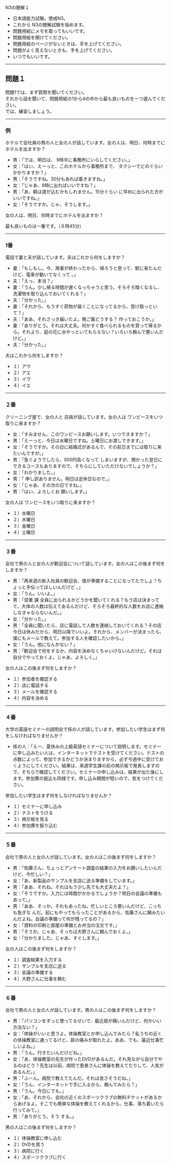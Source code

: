 N3の聴解１

- 日本語能力試験。懲戒N3。  
- これから N3の聴解試験を始めます。  
- 問題用紙にメモを取ってもいいです。  
- 問題用紙を開けてください。  
- 問題用紙のページがないときは、手を上げてください。  
- 問題がよく見えないときも、手を上げてください。  
- いつでもいいです。  

***

## 問題１
問題1では、まず質問を聞いてください。  
それから話を聞いて、問題用紙の1から4の中から最も良いものを一つ選んでください。  
では、練習しましょう。  

***

### 例

ホテルで会社員の男の人と女の人が話しています。女の人は、明日、何時までにホテルを出ますか？  

+ 男：「では、明日は、 9時半に事務所にいらしてください。」
+ 女：「はい、えーっと、このホテルから事務所まで、 タクシーでどのぐらいかかりますか？」
+ 男：「そうですね。30分もあれば着きますね。」
+ 女：「じゃあ、9時に出ればいいですね？」
+ 男：「あ、朝は道が込むかもしれません。15分ぐらい に早めに出られた方がいいですね。」
+ 女：「そうですか。じゃ、そうします。」

女の人は、明日、何時までにホテルを出ますか？

最も良いものは一番です。（８時45分）

***

### 1番

電話で妻と夫が話しています。夫はこれから何をしますか？

+ 妻：「もしもし。今、用事が終わったから、帰ろうと思って、駅に来たんだけど、電車が動いてなくって 。」
+ 夫：「えっ、本当？」
+ 妻：「うん。少し帰る時間が遅くなっちゃうと思う。そろそろ暗くなるし、 洗濯物を取り込んでおいてくれる？」
+ 夫：「分かった。」
+ 妻：「それから、もうすぐ荷物が届くことになってるから、受け取っといて？」
+ 夫：「ああ、それさっき届いたよ。晩ご飯どうする？ 作っておこうか。」
+ 妻：「ありがとう。それは大丈夫。何かすぐ食べられるものを買って帰るから。それより、庭の花に水やっといてもらえない？いろいろ頼んで悪いんだけど。」
+ 夫：「分かった。」

夫はこれから何をしますか？

+ １）アウ
+ ２）アエ
+ ３）イウ
+ ４）イエ

***

### ２番

クリーニング屋で、女の人と 店員が話しています。女の人は ワンピースをいつ取りに来ますか？

+ 女：「すみません、このワンピースお願いします。いつできますか？」
+ 男：「えーっと、今日は水曜日ですね。土曜日にお渡しできます。」
+ 女：「そうですか。その日に結婚式があるんで、その前日までには取りに来たいんですが。」
+ 男：「急ぐようでしたら、500円高くなって しまいますが、預かった翌日にできるコースもありますので、そちらにしていただけないでしょうか？」
+ 女：「わかりました。」
+ 男：「 申し訳ありません。明日は定休日なので。」
+ 女：「じゃあ、その次の日ですね。」
+ 男：「はい、よろしくお 願いします。」

女の人は ワンピースをいつ取りに来ますか？

+ １）水曜日
+ ２）木曜日
+ ３）金曜日
+ ４）土曜日

***

### ３番

会社で男の人と女の人が歓迎会について話しています。女の人はこの後まず何をしますか？

+ 男：「再来週の新入社員の歓迎会、僕が準備することになってたでしょ？ちょっと手伝ってほしいんだけど 。」
+ 女：「うん。いいよ。」
+ 男：「営業 課 全員に出られるかどうかを聞いてくれる？もう店は決まってて、大体の人数は伝えてあるんだけど、そろそろ最終的な人数をお店に連絡しなきゃならないんだ。」
+ 女：「分かった。」
+ 男：「全員に聞いたら、店に電話して人数を連絡しておいてくれる？その店今日は休みだから、明日以降でいいよ。それから、メンバーが決まったら、僕にもメールで教えて。参加する人を確認したいから。」
+ 女：「うん。他になんかない？」
+ 男：「歓迎会で何をするか、内容を決めなくちゃいけないんだけど。それは自分でやっておくよ。じゃあ、よろしく。」

女の人はこの後まず何をしますか？

+ １）参加者を確認する
+ ２）店に電話する
+ ３）メールを確認する
+ ４）内容を決める

***

### ４番

大学の英語セミナーの説明会で係の人が話しています。参加したい学生はまず何をしなければなりませんか？

+ 係の人：「えー、夏休みの上級英語セミナーについて説明します。セミナーに申し込みたい人は、インターネットでテストを受けてください。テストの点数によって、参加できるかどうか決まりますから、必ず今週中に受けておくようにしてください。結果は、来週学生課の前の掲示板で発表しますので、そちらで確認してください。セミナーの申し込みは、結果が出た後にします。参加費の振込も同様です。申し込み期間が短いので、気をつけてください。

参加したい学生はまず何をしなければなりませんか？

+ １）セミナーに申し込み
+ ２）テストをうける
+ ３）掲示板を見る
+ ４）参加費を振り込む

***

### ５番

会社で男の人と女の人が話しています。女の人はこの後まず何をしますか？

+ 男：「佐藤さん、ちょっとアンケート調査の結果の入力をお願いしたいんだけど、今忙しい？」
+ 女：「あ、新製品のサンプルを支店に送る準備をしています。」
+ 男：「ああ、それね。それはもう少し先でも大丈夫だよ？」
+ 女：「そうですか。入力には時間がかかるでしょうか？明日の会議の準備もあって。」
+ 男：「ああ、そっか。それもあったね。忙しいところ悪いんだけど、こっちも急ぎな んだ。前にもやってもらったことがあるから、佐藤さんに頼みたいんだよね。会議の準備って何が残ってるの？」
+ 女：「資料の印刷と部屋の準備とお弁当の注文です。」
+ 男：「そうか。じゃあ、そっちは大野さんに頼んでおくよ。」
+ 女：「分かりました。じゃあ、すぐします。」

女の人はこの後まず何をしますか？

+ １）調査結果を入力する
+ ２）サンプルを支店に送る
+ ３）会議の準備する
+ ４）大野さんに仕事を頼む

***

### ６番

会社で男の人と女の人が話しています。男の人はこの後まず何をしますか？

+ 男：「パソコンをずっと使ってるせいで、最近肩が痛いんだけど、何かいい方法ない？」
+ 女：「体操がいいと思うよ。体操教室とか申し込んでみたら？私うちの近くの体操教室に通ってるけど、肩の痛みが取れたよ。ああ、でも、最近仕事忙しいよね。」
+ 男：「うん。行きたいんだけどね。」
+ 女：「あ、体操教室の先生が作ったDVDがあるんだ。それ見ながら自分でやるのはどう？先生は以前、病院で患者さんに体操を教えてたりして、人気があるんだ。」
+ 男：「ふーん。病院で教えてたんだ。それは良さそうだね。」
+ 女：「うん、インターネットで手に入るから、頼んでみたら？」
+ 男：「うん。今日にでも。」
+ 女：「あ、それから、会社の近くのスポーツクラブの無料チケットがあるからあげるよ。そこでも簡単な体操を教えてくれるから、仕事、落ち着いたら行ってみて。」
+ 男：「ありがとう。そう する。」

男の人はこの後まず何をしますか？

+ １）体操教室に申し込む
+ ２）DVDを買う
+ ３）病院に行く
+ ４）スポーツクラブに行く